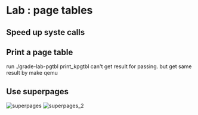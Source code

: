 # Lab : page tables

## Speed up syste calls

## Print a page table

run ./grade-lab-pgtbl print_kpgtbl can't get result for passing.
but get same result by make qemu

## Use superpages

![superpages](https://erlsrnby04.github.io/2024/10/05/MIT-6-1810-Lab3-page-tables/)
![superpages_2](https://github.com/siriusyaoz/xv6-labs-2024/tree/pgtbl)